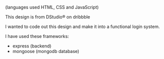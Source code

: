 (languages used HTML, CSS and JavaScript)

This design is from DStudio® on dribbble

I wanted to code out this design and make it into a functional login system.

I have used these frameworks:
 - express (backend)
 - mongoose (mongodb database)






